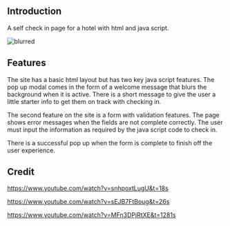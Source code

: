 ## Introduction

A self check in page for a hotel with html and java script.

![blurred](https://github.com/tomcollins2110/selfcheckin/assets/104827144/2b3e0043-4329-4047-8864-2a6af3e7cf38)

## Features

The site has a basic html layout but has two key java script features. The pop up modal comes in the form of a 
welcome message that blurs the background when it is active. There is a short message to give the user a little starter info
to get them on track with checking in.

The second feature on the site is a form with validation features. The page shows error messages when the fields are not complete
correctly. The user must input the information as required by the java script code to check in.

There is a successful pop up when the form is complete to finish off the user experience.

## Credit

https://www.youtube.com/watch?v=snhpoxtLugU&t=18s

https://www.youtube.com/watch?v=sEJB7FtBoug&t=26s

https://www.youtube.com/watch?v=MFn3DPjRtXE&t=1281s


